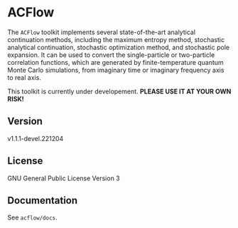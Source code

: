 # ACFlow

The `ACFlow` toolkit implements several state-of-the-art analytical continuation methods, including the maximum entropy method, stochastic analytical continuation, stochastic optimization method, and stochastic pole expansion. It can be used to convert the single-particle or two-particle correlation functions, which are generated by finite-temperature quantum Monte Carlo simulations, from imaginary time or imaginary frequency axis to real axis.

This toolkit is currently under developement. **PLEASE USE IT AT YOUR OWN RISK!**

## Version

v1.1.1-devel.221204

## License

GNU General Public License Version 3

## Documentation

See `acflow/docs`.
